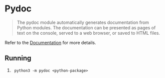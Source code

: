 # Pydoc

> The pydoc module automatically generates documentation from Python modules. The documentation can be presented as pages of text on the console, served to a web browser, or saved to HTML files.

Refer to the [Documentation] for more details.

## Running

1. ```console
    python3 -m pydoc <python-package>
    ```

[Documentation]: https://docs.python.org/3/library/pydoc.html
